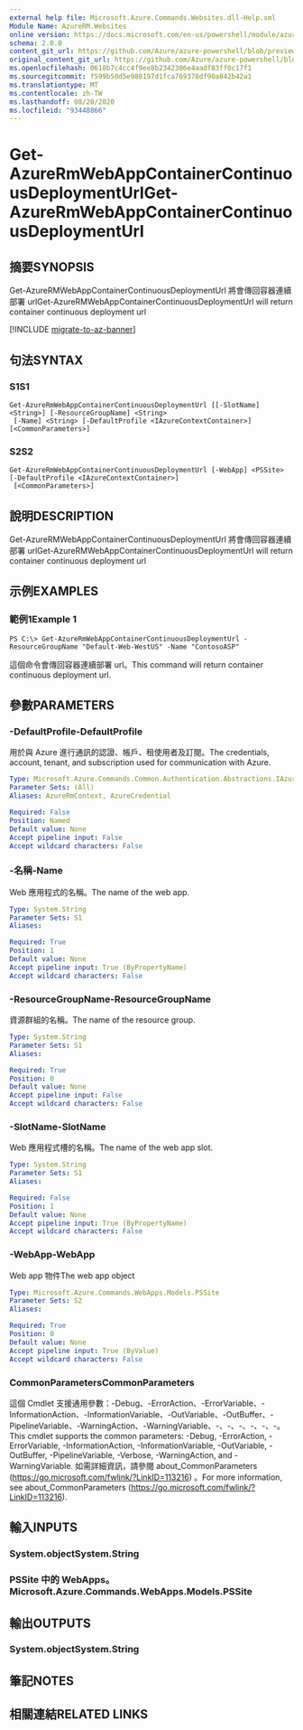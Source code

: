 ```yaml
---
external help file: Microsoft.Azure.Commands.Websites.dll-Help.xml
Module Name: AzureRM.Websites
online version: https://docs.microsoft.com/en-us/powershell/module/azurerm.websites/?view=azurermps-6.8.1
schema: 2.0.0
content_git_url: https://github.com/Azure/azure-powershell/blob/preview/src/ResourceManager/Websites/Commands.Websites/help/Get-AzureRmWebAppContainerContinuousDeploymentUrl.md
original_content_git_url: https://github.com/Azure/azure-powershell/blob/preview/src/ResourceManager/Websites/Commands.Websites/help/Get-AzureRmWebAppContainerContinuousDeploymentUrl.md
ms.openlocfilehash: 0618b7c4cc4f9ee8b2342306e4aadf83ff0c17f1
ms.sourcegitcommit: f599b50d5e980197d1fca769378df90a842b42a1
ms.translationtype: MT
ms.contentlocale: zh-TW
ms.lasthandoff: 08/20/2020
ms.locfileid: "93448866"
---
```

# <span data-ttu-id="cf7ea-101">Get-AzureRmWebAppContainerContinuousDeploymentUrl</span><span class="sxs-lookup"><span data-stu-id="cf7ea-101">Get-AzureRmWebAppContainerContinuousDeploymentUrl</span></span>

## <span data-ttu-id="cf7ea-102">摘要</span><span class="sxs-lookup"><span data-stu-id="cf7ea-102">SYNOPSIS</span></span>
<span data-ttu-id="cf7ea-103">Get-AzureRMWebAppContainerContinuousDeploymentUrl 將會傳回容器連續部署 url</span><span class="sxs-lookup"><span data-stu-id="cf7ea-103">Get-AzureRMWebAppContainerContinuousDeploymentUrl will return container continuous deployment url</span></span>

[!INCLUDE [migrate-to-az-banner](../../includes/migrate-to-az-banner.md)]

## <span data-ttu-id="cf7ea-104">句法</span><span class="sxs-lookup"><span data-stu-id="cf7ea-104">SYNTAX</span></span>

### <span data-ttu-id="cf7ea-105">S1</span><span class="sxs-lookup"><span data-stu-id="cf7ea-105">S1</span></span>
```
Get-AzureRmWebAppContainerContinuousDeploymentUrl [[-SlotName] <String>] [-ResourceGroupName] <String>
 [-Name] <String> [-DefaultProfile <IAzureContextContainer>] [<CommonParameters>]
```

### <span data-ttu-id="cf7ea-106">S2</span><span class="sxs-lookup"><span data-stu-id="cf7ea-106">S2</span></span>
```
Get-AzureRmWebAppContainerContinuousDeploymentUrl [-WebApp] <PSSite> [-DefaultProfile <IAzureContextContainer>]
 [<CommonParameters>]
```

## <span data-ttu-id="cf7ea-107">說明</span><span class="sxs-lookup"><span data-stu-id="cf7ea-107">DESCRIPTION</span></span>
<span data-ttu-id="cf7ea-108">Get-AzureRMWebAppContainerContinuousDeploymentUrl 將會傳回容器連續部署 url</span><span class="sxs-lookup"><span data-stu-id="cf7ea-108">Get-AzureRMWebAppContainerContinuousDeploymentUrl will return container continuous deployment url</span></span>

## <span data-ttu-id="cf7ea-109">示例</span><span class="sxs-lookup"><span data-stu-id="cf7ea-109">EXAMPLES</span></span>

### <span data-ttu-id="cf7ea-110">範例1</span><span class="sxs-lookup"><span data-stu-id="cf7ea-110">Example 1</span></span>
```
PS C:\> Get-AzureRmWebAppContainerContinuousDeploymentUrl -ResourceGroupName "Default-Web-WestUS" -Name "ContosoASP"
```

<span data-ttu-id="cf7ea-111">這個命令會傳回容器連續部署 url。</span><span class="sxs-lookup"><span data-stu-id="cf7ea-111">This command will return container continuous deployment url.</span></span>

## <span data-ttu-id="cf7ea-112">參數</span><span class="sxs-lookup"><span data-stu-id="cf7ea-112">PARAMETERS</span></span>

### <span data-ttu-id="cf7ea-113">-DefaultProfile</span><span class="sxs-lookup"><span data-stu-id="cf7ea-113">-DefaultProfile</span></span>
<span data-ttu-id="cf7ea-114">用於與 Azure 進行通訊的認證、帳戶、租使用者及訂閱。</span><span class="sxs-lookup"><span data-stu-id="cf7ea-114">The credentials, account, tenant, and subscription used for communication with Azure.</span></span>

```yaml
Type: Microsoft.Azure.Commands.Common.Authentication.Abstractions.IAzureContextContainer
Parameter Sets: (All)
Aliases: AzureRmContext, AzureCredential

Required: False
Position: Named
Default value: None
Accept pipeline input: False
Accept wildcard characters: False
```

### <span data-ttu-id="cf7ea-115">-名稱</span><span class="sxs-lookup"><span data-stu-id="cf7ea-115">-Name</span></span>
<span data-ttu-id="cf7ea-116">Web 應用程式的名稱。</span><span class="sxs-lookup"><span data-stu-id="cf7ea-116">The name of the web app.</span></span>

```yaml
Type: System.String
Parameter Sets: S1
Aliases:

Required: True
Position: 1
Default value: None
Accept pipeline input: True (ByPropertyName)
Accept wildcard characters: False
```

### <span data-ttu-id="cf7ea-117">-ResourceGroupName</span><span class="sxs-lookup"><span data-stu-id="cf7ea-117">-ResourceGroupName</span></span>
<span data-ttu-id="cf7ea-118">資源群組的名稱。</span><span class="sxs-lookup"><span data-stu-id="cf7ea-118">The name of the resource group.</span></span>

```yaml
Type: System.String
Parameter Sets: S1
Aliases:

Required: True
Position: 0
Default value: None
Accept pipeline input: False
Accept wildcard characters: False
```

### <span data-ttu-id="cf7ea-119">-SlotName</span><span class="sxs-lookup"><span data-stu-id="cf7ea-119">-SlotName</span></span>
<span data-ttu-id="cf7ea-120">Web 應用程式槽的名稱。</span><span class="sxs-lookup"><span data-stu-id="cf7ea-120">The name of the web app slot.</span></span>

```yaml
Type: System.String
Parameter Sets: S1
Aliases:

Required: False
Position: 1
Default value: None
Accept pipeline input: True (ByPropertyName)
Accept wildcard characters: False
```

### <span data-ttu-id="cf7ea-121">-WebApp</span><span class="sxs-lookup"><span data-stu-id="cf7ea-121">-WebApp</span></span>
<span data-ttu-id="cf7ea-122">Web app 物件</span><span class="sxs-lookup"><span data-stu-id="cf7ea-122">The web app object</span></span>

```yaml
Type: Microsoft.Azure.Commands.WebApps.Models.PSSite
Parameter Sets: S2
Aliases:

Required: True
Position: 0
Default value: None
Accept pipeline input: True (ByValue)
Accept wildcard characters: False
```

### <span data-ttu-id="cf7ea-123">CommonParameters</span><span class="sxs-lookup"><span data-stu-id="cf7ea-123">CommonParameters</span></span>
<span data-ttu-id="cf7ea-124">這個 Cmdlet 支援通用參數：-Debug、-ErrorAction、-ErrorVariable、-InformationAction、-InformationVariable、-OutVariable、-OutBuffer、-PipelineVariable、-WarningAction、-WarningVariable、-、-、-、-、-、-。</span><span class="sxs-lookup"><span data-stu-id="cf7ea-124">This cmdlet supports the common parameters: -Debug, -ErrorAction, -ErrorVariable, -InformationAction, -InformationVariable, -OutVariable, -OutBuffer, -PipelineVariable, -Verbose, -WarningAction, and -WarningVariable.</span></span> <span data-ttu-id="cf7ea-125">如需詳細資訊，請參閱 about_CommonParameters (https://go.microsoft.com/fwlink/?LinkID=113216) 。</span><span class="sxs-lookup"><span data-stu-id="cf7ea-125">For more information, see about_CommonParameters (https://go.microsoft.com/fwlink/?LinkID=113216).</span></span>

## <span data-ttu-id="cf7ea-126">輸入</span><span class="sxs-lookup"><span data-stu-id="cf7ea-126">INPUTS</span></span>

### <span data-ttu-id="cf7ea-127">System.object</span><span class="sxs-lookup"><span data-stu-id="cf7ea-127">System.String</span></span>
### <span data-ttu-id="cf7ea-128">PSSite 中的 WebApps。</span><span class="sxs-lookup"><span data-stu-id="cf7ea-128">Microsoft.Azure.Commands.WebApps.Models.PSSite</span></span>
## <span data-ttu-id="cf7ea-129">輸出</span><span class="sxs-lookup"><span data-stu-id="cf7ea-129">OUTPUTS</span></span>

### <span data-ttu-id="cf7ea-130">System.object</span><span class="sxs-lookup"><span data-stu-id="cf7ea-130">System.String</span></span>
## <span data-ttu-id="cf7ea-131">筆記</span><span class="sxs-lookup"><span data-stu-id="cf7ea-131">NOTES</span></span>

## <span data-ttu-id="cf7ea-132">相關連結</span><span class="sxs-lookup"><span data-stu-id="cf7ea-132">RELATED LINKS</span></span>
